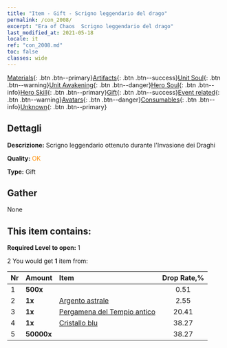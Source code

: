 ```yaml
---
title: "Item - Gift - Scrigno leggendario del drago"
permalink: /con_2008/
excerpt: "Era of Chaos  Scrigno leggendario del drago"
last_modified_at: 2021-05-18
locale: it
ref: "con_2008.md"
toc: false
classes: wide
---
```

 [Materials](/ItemsIT/){: .btn .btn--primary}[Artifacts](/ItemsIT/Artifacts/){: .btn .btn--success}[Unit Soul](/ItemsIT/UnitSoul/){: .btn .btn--warning}[Unit Awakening](/ItemsIT/UnitAwakening/){: .btn .btn--danger}[Hero Soul](/ItemsIT/HeroSoul/){: .btn .btn--info}[Hero Skill](/ItemsIT/HeroSkill/){: .btn .btn--primary}[Gift](/ItemsIT/Gift/){: .btn .btn--success}[Event related](/ItemsIT/Events/){: .btn .btn--warning}[Avatars](/ItemsIT/Avatars/){: .btn .btn--danger}[Consumables](/ItemsIT/Consumables/){: .btn .btn--info}[Unknown](/ItemsIT/Unknown/){: .btn .btn--primary}

## Dettagli
 **Descrizione:** Scrigno leggendario ottenuto durante l'Invasione dei Draghi

 **Quality:** <span style="color: #FF8C00">OK</span>

 **Type:** Gift

## Gather

  None

## This item contains:

 **Required Level to open:** 1

 2 You would get **1** item  from:

  | Nr | Amount |     Item    | Drop Rate,% |
  |:---|:-------|:------------|:---------:|
  | 1 |  **500x** | <i class="fas fa-gem"/> | 0.51 | 
  | 2 |  **1x** | [Argento astrale](/ItemsIT/con_969/) | 2.55 | 
  | 3 |  **1x** | [Pergamena del Tempio antico](/ItemsIT/con_697/) | 20.41 | 
  | 4 |  **1x** | [Cristallo blu](/ItemsIT/con_716/) | 38.27 | 
  | 5 |  **50000x** | <i class="fas fa-coins"/> | 38.27 | 
